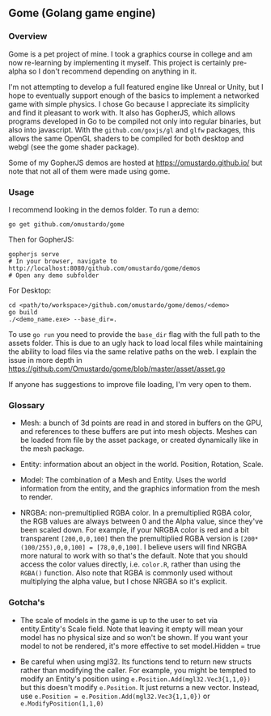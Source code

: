 ## Gome (Golang game engine)

### Overview

Gome is a pet project of mine. I took a graphics course in college and am now re-learning by implementing it myself.
This project is certainly pre-alpha so I don't recommend depending on anything in it.

I'm not attempting to develop a full featured engine like Unreal or Unity, but I hope to eventually support enough of
the basics to implement a networked game with simple physics. I chose Go because I appreciate its simplicity and find
it pleasant to work with. It also has GopherJS, which allows programs developed in Go to be compiled not only
into regular binaries, but also into javascript. With the `github.com/goxjs/gl` and `glfw` packages, this allows the same 
OpenGL shaders to be compiled for both desktop and webgl (see the gome shader package).

Some of my GopherJS demos are hosted at https://omustardo.github.io/ but note that not all of them were made using gome.

### Usage

I recommend looking in the demos folder. To run a demo:
```
go get github.com/omustardo/gome
```
Then for GopherJS:
```
gopherjs serve
# In your browser, navigate to http://localhost:8080/github.com/omustardo/gome/demos
# Open any demo subfolder
```
For Desktop:
```
cd <path/to/workspace>/github.com/omustardo/gome/demos/<demo>
go build
./<demo_name.exe> --base_dir=.
```
To use `go run` you need to provide the `base_dir` flag with the full path to the assets folder.
This is due to an ugly hack to load local files while maintaining the ability to load files via the same relative
paths on the web. I explain the issue in more depth in https://github.com/Omustardo/gome/blob/master/asset/asset.go

If anyone has suggestions to improve file loading, I'm very open to them.

### Glossary
 * Mesh: a bunch of 3d points are read in and stored in buffers on the GPU, and references to these buffers are put
 into mesh objects. Meshes can be loaded from file by the asset package, or created dynamically like in the mesh package.

 * Entity: information about an object in the world. Position, Rotation, Scale. 

 * Model: The combination of a Mesh and Entity. Uses the world information from the entity, and the graphics information
 from the mesh to render.

 * NRGBA: non-premultiplied RGBA color. In a premultiplied RGBA color, the RGB values are always between 0 and the 
 Alpha value, since they've been scaled down. For example, if your NRGBA color is red and a bit transparent 
 `[200,0,0,100]`  then the premultiplied RGBA version is `[200*(100/255),0,0,100] = [78,0,0,100]`. 
 I believe users will find NRGBA more natural to work with so that's the default. 
 Note that you should access the color values directly, i.e. `color.R`, rather than using the `RGBA()` function.
 Also note that RGBA is commonly used without multiplying the alpha value, but I chose NRGBA so it's explicit.
 
### Gotcha's
 * The scale of models in the game is up to the user to set via entity.Entity's Scale field. Note that leaving it empty
 will mean your model has no physical size and so won't be shown. If you want your model to not be rendered, it's 
 more effective to set model.Hidden = true

 * Be careful when using mgl32. Its functions tend to return new structs rather than modifying the caller.
 For example, you might be tempted to modify an Entity's position using `e.Position.Add(mgl32.Vec3{1,1,0})` 
 but this doesn't modify `e.Position`. It just returns a new vector. 
 Instead, use `e.Position = e.Position.Add(mgl32.Vec3{1,1,0})` or `e.ModifyPosition(1,1,0)`